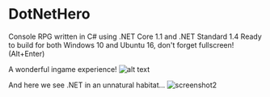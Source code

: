 # DotNetHero

Console RPG written in C# using .NET Core 1.1 and .NET Standard 1.4
Ready to build for both Windows 10 and Ubuntu 16, don't forget fullscreen! (Alt+Enter)

A wonderful ingame experience!
![alt text][screenshot]

And here we see .NET in an unnatural habitat...
![screenshot2]




[screenshot]: https://image.prntscr.com/image/2aWen4iPTJ6__5w_vvH1sA.png "A wonderful ingame experience...!"
[screenshot2]: https://image.prntscr.com/image/951tS9fNTSq34AFXCV0-BQ.png
